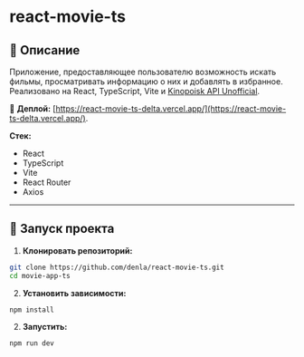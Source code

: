 # react-movie-ts

## 📌 Описание

Приложение, предоставляющее пользователю возможность искать фильмы, просматривать информацию о них и добавлять в избранное.
Реализовано на React, TypeScript, Vite и [Kinopoisk API Unofficial](https://kinopoiskapiunofficial.tech/).

🔗 **Деплой:**
[https://react-movie-ts-delta.vercel.app/](https://react-movie-ts-delta.vercel.app/).

**Стек:**

- React
- TypeScript
- Vite
- React Router
- Axios

---

## 🚀 Запуск проекта

1. **Клонировать репозиторий:**

```bash
git clone https://github.com/denla/react-movie-ts.git
cd movie-app-ts
```

2. **Установить зависимости:**

```bash
npm install
```

2. **Запустить:**

```bash
npm run dev
```
